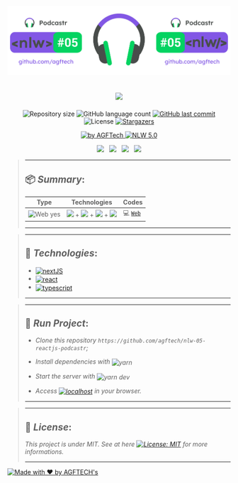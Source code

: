 <h1 align="center">
<img alt="podcastr" title="podcastr" src="https://github.com/agftech/nlw-05-reactjs-podcastr/blob/main/.github/custom-nlw-05-podcastr.svg" width="625px" />
</h1>

<h2 align="center">
<img src="https://img.shields.io/badge/Project developed during the -NLW 5.0 ReactJS TRAIL by 🚀 Rocketseat-8257e5?style=for-the-badge"/>
</h2>

<p align="center">	
  <img alt="Repository size" src="https://img.shields.io/github/repo-size/agftech/nlw-05-reactjs-podcastr?color=8257EE">
  <img alt="GitHub language count" src="https://img.shields.io/github/languages/count/agftech/nlw-05-reactjs-podcastr?color=8257EE">
  <a href="https://github.com/agftech/nlw-05-reactjs-podcastr/commits/master">
    <img alt="GitHub last commit" src="https://img.shields.io/github/last-commit/agftech/nlw-05-reactjs-podcastr?color=8257EE">
  </a> 
  <img alt="License" src="https://img.shields.io/badge/license-MIT-8257e5">
  <a href="https://github.com/agftech/nlw-05-reactjs-podcastr/stargazers">
    <img alt="Stargazers" src="https://img.shields.io/github/stars/agftech/nlw-05-reactjs-podcastr?color=8257e5&logo=github">
  </a>
</p>

<p align="Center">
  <a href="https://github.com/agftech" target="_blank">
  <img alt="by AGFTech" src="https://img.shields.io/badge/made%20by-AGFTECH's-8257e5">
  </a>
  <a aria-label="Completed" href="https://nextlevelweek.com/episodios/react/1/edicao/5">
   <img alt="NLW 5.0" src="https://img.shields.io/badge/ NLW 5.0 ReactJS Trail-Podcastr-8257e5">
  </a>
</p>

<p align="center">
  <a href="#package-summary"><img src="https://img.shields.io/badge/Summary-04d361?style=for-the-badge"/></a>&nbsp;&nbsp;
  <a href="#rocket-technologies"><img src="https://img.shields.io/badge/Technologies-04d361?style=for-the-badge"/></a>&nbsp;&nbsp;
  <a href="#👷-run-project"><img src="https://img.shields.io/badge/Run Project-04d361?style=for-the-badge"/></a>&nbsp;&nbsp;
  <a href="#memo-license"><img src="https://img.shields.io/badge/License-04d361?style=for-the-badge"/></a>
</p>

> ---
>
> ## :package: _**Summary**_:
>
> | Type  | Technologies                                                                                         | Codes
> | --------- | ---------------------------------------------------------------------------------------------------- | -----------------------
> | <img src="https://img.shields.io/badge/Web%3F-yes-04d361?" alt="Web yes" /> | [<img src="https://img.shields.io/badge/SASS-CC6699?color=FFFFFF&logo=sass"/>](https://sass-lang.com/) + [<img src="https://img.shields.io/badge/NextJS-000000?logo=next.js"/>](https://nextjs.org/) + [<img src="https://img.shields.io/badge/ReactJS-000000?logo=react"/>](https://reactjs.org/) + [<img src="https://img.shields.io/badge/TypeScript-007ACC?color=FFFFFF&logo=typescript"/>](https://www.typescriptlang.org/) | :computer: [`Web`](https://github.com/agftech/nlw-05-reactjs-podcastr)
>
> ---

> ---
>
> ## :rocket: _**Technologies**_:
> - <a href="https://nextjs.org/"><img alt="nextJS" align="center" src="https://img.shields.io/badge/-NextJS-gray.svg?color=6A788D&style=for-the-badge" /></a> 
> - <a href="https://reactjs.org/"><img alt="react" align="center" src="https://img.shields.io/badge/-reactJS-gray.svg?color=6A788D&style=for-the-badge" /></a>
> - <a href="https://www.typescriptlang.org/"><img alt="typescript" align="center" src="https://img.shields.io/badge/-typescript-gray.svg?color=6A788D&style=for-the-badge" /></a>
>
> ---

> ---
> ## 👷 _**Run Project**_:
>
> - *Clone this repository `https://github.com/agftech/nlw-05-reactjs-podcastr`;*
>
> - *Install dependencies with <img alt="yarn" align="center" src="https://img.shields.io/badge/yarn-gray.svg?color=6A788D&style=for-the-badge" />*
> - *Start the server with <img alt="yarn dev" align="center" src="https://img.shields.io/badge/yarn dev-gray.svg?color=6A788D&style=for-the-badge" />*
> - *Access <a href="http://localhost:3000"><img alt="localhost" align="center" src="https://img.shields.io/badge/-http://localhost:3000-gray.svg?color=6A788D&style=for-the-badge" /></a> in your browser.*
> ---

> ---
>
> ## :memo: _**License**_:
>
> *This project is under MIT. See at here [![License: MIT](https://img.shields.io/badge/License-MIT-8257e5.svg)](https://opensource.org/licenses/MIT)  for more informations.*
>
> ---

<a href="https://github.com/agftech" target="_blank">
    <img alt="Made with ♥ by AGFTECH's" src="https://img.shields.io/badge/Made with ♥ by -AGFTECH's-8257e5">
</a>